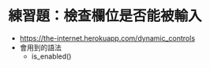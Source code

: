 # 練習題：檢查欄位是否能被輸入

- <https://the-internet.herokuapp.com/dynamic_controls>
- 會用到的語法
  - is_enabled()

<!-- ## 解答

```py
from selenium import webdriver

driver = webdriver.Chrome("./chromedriver")
driver.get("https://the-internet.herokuapp.com/dynamic_controls")
assert "The Internet" in driver.title

try:
    is_enable = driver.find_element_by_css_selector("[type='text']").is_enabled()
    print(is_enable)
    assert False == is_enable
finally:
    driver.quit()
``` -->
